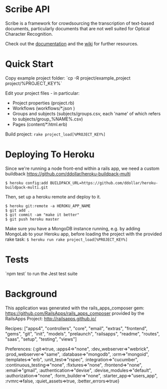 <h1> Scribe API </h1>
Scribe is a framework for crowdsourcing the transcription of text-based documents, particularly documents that are not well suited for Optical Character Recognition.

Check out the <a href="http://docs.scribeapi1.apiary.io/#reference">documentation</a> and the <a href="https://github.com/zooniverse/ScribeAPI/wiki">wiki</a> for further resources.

<h1>Quick Start</h1>
Copy example project folder:
`cp -R project/example_project project/%PROJECT_KEY%`

Edit your project files - in particular:
 * Project properties (project.rb)
 * Workflows (workflows/*.json )
 * Groups and subjects (subjects/groups.csv, each 'name' of which refers to subjects/group_%NAME%.csv)
 * Pages (content/*.html.erb)

Build project:
`rake project_load[%PROJECT_KEY%]`

<h1>Deploying To Heroku</h1>

Since we're running a node front-end within a rails app, we need a custom buildback https://github.com/ddollar/heroku-buildpack-multi

`$ heroku config:add BUILDPACK_URL=https://github.com/ddollar/heroku-buildpack-multi.git`

Then, set up a heroku remote and deploy to it.

```
$ heroku git:remote -a HEROKU_APP_NAME
$ git add .
$ git commit -am "make it better"
$ git push heroku master
```

Make sure you have a MongoDB instance running, e.g. by adding MongoLab to your Heroku app, before loading the project with the provided rake task: `$ heroku run rake project_load[%PROJECT_KEY%]`

<h1>Tests</h1>
`npm test` to run the Jest test suite

<h1>Background</h1>

This application was generated with the rails_apps_composer gem:
https://github.com/RailsApps/rails_apps_composer
provided by the RailsApps Project:
http://railsapps.github.io/

Recipes:
["apps4", "controllers", "core", "email", "extras", "frontend", "gems", "git", "init", "models", "prelaunch", "railsapps", "readme", "routes", "saas", "setup", "testing", "views"]

Preferences:
{:git=>true, :apps4=>"none", :dev_webserver=>"webrick", :prod_webserver=>"same", :database=>"mongodb", :orm=>"mongoid", :templates=>"erb", :unit_test=>"rspec", :integration=>"cucumber", :continuous_testing=>"none", :fixtures=>"none", :frontend=>"none", :email=>"gmail", :authentication=>"devise", :devise_modules=>"default", :authorization=>"none", :form_builder=>"none", :starter_app=>"users_app", :rvmrc=>false, :quiet_assets=>true, :better_errors=>true}
